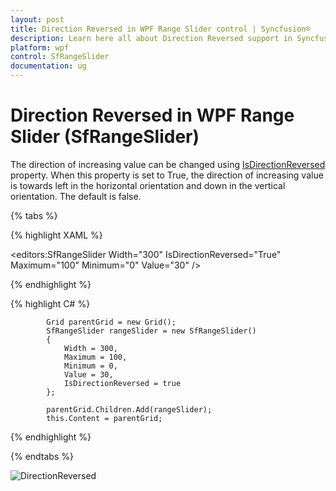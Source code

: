 ```yaml
---
layout: post
title: Direction Reversed in WPF Range Slider control | Syncfusion®
description: Learn here all about Direction Reversed support in Syncfusion® WPF Range Slider (SfRangeSlider) control and more.
platform: wpf
control: SfRangeSlider 
documentation: ug
---
```


# Direction Reversed in WPF Range Slider (SfRangeSlider)

The direction of increasing value can be changed using [IsDirectionReversed](https://help.syncfusion.com/cr/wpf/Syncfusion.SfInput.Wpf~Syncfusion.Windows.Controls.Input.SfRangeSlider~IsDirectionReversed.html) property. When this property is set to True, the direction of increasing value is towards left in the horizontal orientation and down in the vertical orientation. The default is false. 

{% tabs %}

{% highlight XAML %}

<editors:SfRangeSlider
                    Width="300"
                    IsDirectionReversed="True"
                    Maximum="100"
                    Minimum="0"
                    Value="30" />

{% endhighlight %}

{% highlight C# %}

            Grid parentGrid = new Grid();
            SfRangeSlider rangeSlider = new SfRangeSlider()
            {
                Width = 300,
                Maximum = 100,
                Minimum = 0,
                Value = 30,
                IsDirectionReversed = true
            };

            parentGrid.Children.Add(rangeSlider);
            this.Content = parentGrid;

{% endhighlight %}

{% endtabs %}

![DirectionReversed](Direction-Reversed_images/Direction-Reversed_img1.png)



